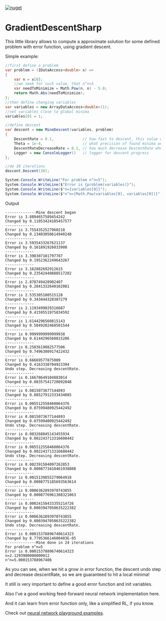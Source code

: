 [![nuget](https://img.shields.io/nuget/v/GradientDescentSharp.svg)](https://www.nuget.org/packages/GradientDescentSharp/) 
# GradientDescentSharp
This little library allows to compute a approximate solution for some defined problem with error function, using gradient descent.

Simple example:
```cs
//first define a problem
var problem = (IDataAccess<double> x) =>
{
    var n = x[0];
    //we seek for such value, that n^n=5
    var needToMinimize = Math.Pow(n, n) - 5.0;
    return Math.Abs(needToMinimize);
};
//then define changing variables
var variables = new ArrayDataAccess<double>(1);
//set variables close to global minima
variables[0] = 1;

//define descent
var descent = new MineDescent(variables, problem)
{
    DescentRate = 0.1,             // how fast to descent, this value will be adjusted on the fly
    Theta = 1e-4,                  // what precision of found minima we need
    DescentRateDecreaseRate = 0.1, // how much decrease DescentRate when we hit a grow of error function
    Logger = new ConsoleLogger()   // logger for descent progress
};

//do 30 iterations
descent.Descent(30);

System.Console.WriteLine("For problem n^n=5");
System.Console.WriteLine($"Error is {problem(variables)}");
System.Console.WriteLine($"n={variables[0]}");
System.Console.WriteLine($"n^n={Math.Pow(variables[0], variables[0])}");
```

Output 
```
--------------Mine descent began
Error is 3.8894657589454242
Changed by 0.11053424105457577
-------------
Error is 3.7554352527960218
Changed by 0.13403050614940248
-------------
Error is 3.5935433267621137
Changed by 0.161891926033908
-------------
Error is 3.398307101797787
Changed by 0.1952362249643267
-------------
Error is 3.162882692912615
Changed by 0.23542440888517202
-------------
Error is 2.878749428902407
Changed by 0.2841332640102081
-------------
Error is 2.535305100515128
Changed by 0.343444328387279
-------------
Error is 2.1193499029316687
Changed by 0.4159551975834592
-------------
Error is 1.6144296560815143
Changed by 0.5049202468501544
-------------
Error is 0.9999999999999938
Changed by 0.6144296560815206
-------------
Error is 0.2503619082577506
Changed by 0.7496380917422432
-------------
Error is 0.66669577875009
Changed by 0.4163338704923394
Undo step. Decreasing descentRate.
-------------
Error is 0.16678649104883014
Changed by 0.08357541720892048
-------------
Error is 0.0815073677144893
Changed by 0.08527912333434085
-------------
Error is 0.005512558460064376
Changed by 0.07599480925442492
-------------
Error is 0.0815073677144893
Changed by 0.07599480925442492
Undo step. Decreasing descentRate.
-------------
Error is 0.003268845143455934
Changed by 0.002243713316608442
-------------
Error is 0.005512558460064376
Changed by 0.002243713316608442
Undo step. Decreasing descentRate.
-------------
Error is 0.002391504097262853
Changed by 0.0008773410461930808
-------------
Error is 0.0015139855279064918
Changed by 0.0008775185693563614
-------------
Error is 0.0006362893970743855
Changed by 0.0008776961308321063
-------------
Error is 0.00024158433355214726
Changed by 0.0003947050635222382
-------------
Error is 0.0006362893970743855
Changed by 0.0003947050635222382
Undo step. Decreasing descentRate.
-------------
Error is 0.00015378896740614323
Changed by 8.779536614600403E-05
--------------Mine done in 24 iterations
For problem n^n=5
Error is 0.00015378896740614323
n=2.1293900000000012
n^n=5.000153788967406
```

As you can see, when we hit a grow in error function, the descent undo step and decrease descentRate, so we are guaranteed to hit a local minima!

It still is very important to define a good error function and init variables.

Also I've a good working feed-forward neural network implementation here.

And it can learn from error function only, like a simplified RL, if you know.

Check out 
[neural network playground examples](https://github.com/Kemsekov/GradientDescentSharp/tree/main/Playground/NeuralNetworkSamples).
